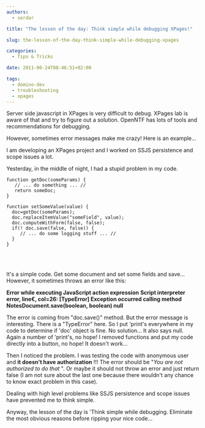 ```yaml
---
authors:
  - serdar

title: "The lesson of the day: Think simple while debugging XPages!"

slug: the-lesson-of-the-day-think-simple-while-debugging-xpages

categories:
  - Tips & Tricks

date: 2011-06-24T08:46:51+02:00

tags:
  - domino-dev
  - troubleshooting
  - xpages
---
```


Server side javascript in XPages is very difficult to debug. XPages lab is aware of that and try to figure out a solution. OpenNTF has lots of tools and recommendations for debugging.

However, sometimes error messages make me crazy! Here is an example...
<!-- more -->
I am developing an XPages project and I worked on SSJS persistence and scope issues a lot.

Yesterday, in the middle of night, I had a stupid problem in my code.

```
function getDoc(someParams) {
   // ... do something ... //
   return someDoc;
}

function setSomeValue(value) {
  doc=getDoc(someParams);
  doc.replaceItemValue("someField", value);
  doc.computeWithForm(false, false);
  if(! doc.save(false, false)) {
     // ... do some logging stuff ... //
  }
}
```

<br />

<br />

It's a simple code. Get some document and set some fields and save... However, it sometimes throws an error like this:

**Error while executing JavaScript action expression**
**Script interpreter error, line€, col=26: \[TypeError\] Exception occurred calling method NotesDocument.save(boolean, boolean) null**

The error is coming from "doc.save()" method. But the error message is interesting. There is a "TypeError" here. So I put 'print's everywhere in my code to determine if 'doc' object is fine. No solution... It also says null. Again a number of 'print's, no hope! I removed functions and put my code directly into a button, no hope! It doesn't work...

Then I noticed the problem. I was testing the code with anonymous user and **it doesn't have authorization** !!! The error should be "*You are not authorized to do that* ". Or maybe it should not throw an error and just return false (I am not sure about the last one because there wouldn't any chance to know exact problem in this case).

Dealing with high level problems like SSJS persistence and scope issues have prevented me to think simple.

Anyway, the lesson of the day is 'Think simple while debugging. Eliminate the most obvious reasons before ripping your nice code...
